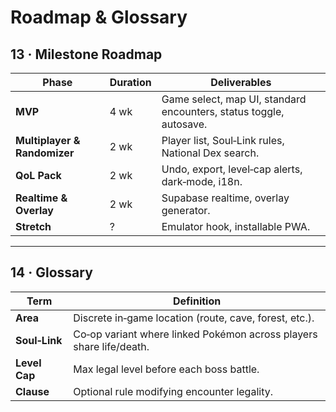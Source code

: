 # Roadmap & Glossary

## 13 · Milestone Roadmap

| Phase | Duration | Deliverables |
|-------|----------|--------------|
| **MVP** | 4 wk | Game select, map UI, standard encounters, status toggle, autosave. |
| **Multiplayer & Randomizer** | 2 wk | Player list, Soul‑Link rules, National Dex search. |
| **QoL Pack** | 2 wk | Undo, export, level‑cap alerts, dark‑mode, i18n. |
| **Realtime & Overlay** | 2 wk | Supabase realtime, overlay generator. |
| **Stretch** | ? | Emulator hook, installable PWA. |

---

## 14 · Glossary
| Term | Definition |
|------|------------|
| **Area** | Discrete in‑game location (route, cave, forest, etc.). |
| **Soul‑Link** | Co‑op variant where linked Pokémon across players share life/death. |
| **Level Cap** | Max legal level before each boss battle. |
| **Clause** | Optional rule modifying encounter legality. |
